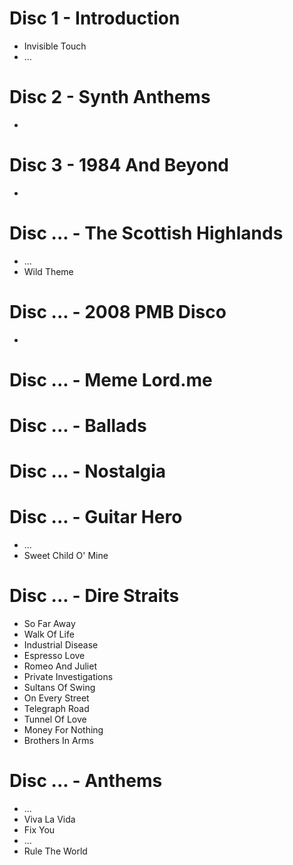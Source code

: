 # Disc 1 - Introduction

- Invisible Touch
- ...

# Disc 2 - Synth Anthems

-

# Disc 3 - 1984 And Beyond

-

# Disc ... - The Scottish Highlands

- ...
- Wild Theme

# Disc ... - 2008 PMB Disco

-

# Disc ... - Meme Lord.me

# Disc ... - Ballads

# Disc ... - Nostalgia

# Disc ... - Guitar Hero

- ...
- Sweet Child O' Mine

# Disc ... - Dire Straits

- So Far Away
- Walk Of Life
- Industrial Disease
- Espresso Love
- Romeo And Juliet
- Private Investigations
- Sultans Of Swing
- On Every Street
- Telegraph Road
- Tunnel Of Love
- Money For Nothing
- Brothers In Arms

# Disc ... - Anthems

- ...
- Viva La Vida
- Fix You
- ...
- Rule The World
